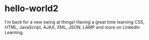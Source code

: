 # hello-world2
I'm back for a new swing at things!
Having a great time learning CSS, HTML, JavaScript, AJAX, XML, JSON, LAMP and more on LinkedIn Learning.
